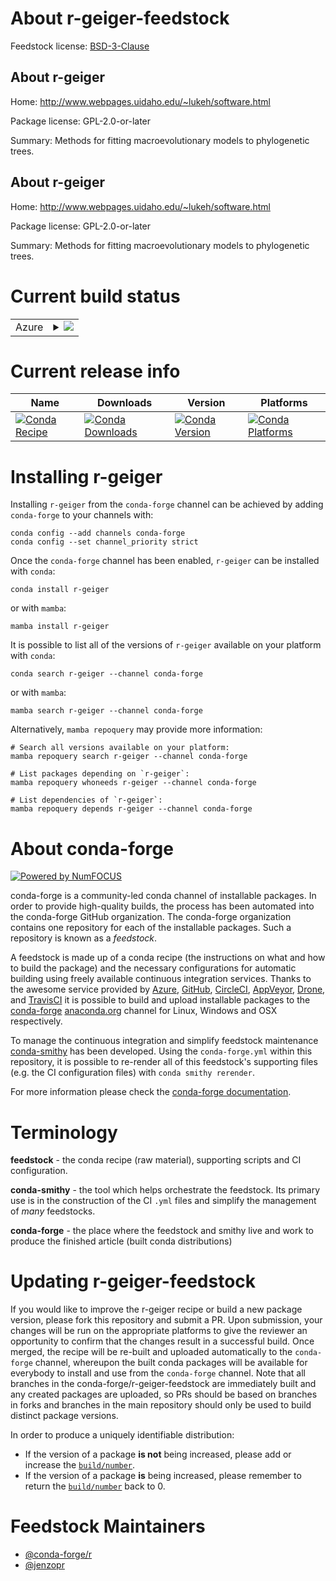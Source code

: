 About r-geiger-feedstock
========================

Feedstock license: [BSD-3-Clause](https://github.com/conda-forge/r-geiger-feedstock/blob/main/LICENSE.txt)


About r-geiger
--------------

Home: http://www.webpages.uidaho.edu/~lukeh/software.html

Package license: GPL-2.0-or-later

Summary: Methods for fitting macroevolutionary models to phylogenetic trees.

About r-geiger
--------------

Home: http://www.webpages.uidaho.edu/~lukeh/software.html

Package license: GPL-2.0-or-later

Summary: Methods for fitting macroevolutionary models to phylogenetic trees.

Current build status
====================


<table>
    
  <tr>
    <td>Azure</td>
    <td>
      <details>
        <summary>
          <a href="https://dev.azure.com/conda-forge/feedstock-builds/_build/latest?definitionId=8000&branchName=main">
            <img src="https://dev.azure.com/conda-forge/feedstock-builds/_apis/build/status/r-geiger-feedstock?branchName=main">
          </a>
        </summary>
        <table>
          <thead><tr><th>Variant</th><th>Status</th></tr></thead>
          <tbody><tr>
              <td>linux_64_r_base4.3</td>
              <td>
                <a href="https://dev.azure.com/conda-forge/feedstock-builds/_build/latest?definitionId=8000&branchName=main">
                  <img src="https://dev.azure.com/conda-forge/feedstock-builds/_apis/build/status/r-geiger-feedstock?branchName=main&jobName=linux&configuration=linux%20linux_64_r_base4.3" alt="variant">
                </a>
              </td>
            </tr><tr>
              <td>linux_64_r_base4.4</td>
              <td>
                <a href="https://dev.azure.com/conda-forge/feedstock-builds/_build/latest?definitionId=8000&branchName=main">
                  <img src="https://dev.azure.com/conda-forge/feedstock-builds/_apis/build/status/r-geiger-feedstock?branchName=main&jobName=linux&configuration=linux%20linux_64_r_base4.4" alt="variant">
                </a>
              </td>
            </tr><tr>
              <td>linux_aarch64_r_base4.3</td>
              <td>
                <a href="https://dev.azure.com/conda-forge/feedstock-builds/_build/latest?definitionId=8000&branchName=main">
                  <img src="https://dev.azure.com/conda-forge/feedstock-builds/_apis/build/status/r-geiger-feedstock?branchName=main&jobName=linux&configuration=linux%20linux_aarch64_r_base4.3" alt="variant">
                </a>
              </td>
            </tr><tr>
              <td>linux_aarch64_r_base4.4</td>
              <td>
                <a href="https://dev.azure.com/conda-forge/feedstock-builds/_build/latest?definitionId=8000&branchName=main">
                  <img src="https://dev.azure.com/conda-forge/feedstock-builds/_apis/build/status/r-geiger-feedstock?branchName=main&jobName=linux&configuration=linux%20linux_aarch64_r_base4.4" alt="variant">
                </a>
              </td>
            </tr><tr>
              <td>linux_ppc64le_r_base4.3</td>
              <td>
                <a href="https://dev.azure.com/conda-forge/feedstock-builds/_build/latest?definitionId=8000&branchName=main">
                  <img src="https://dev.azure.com/conda-forge/feedstock-builds/_apis/build/status/r-geiger-feedstock?branchName=main&jobName=linux&configuration=linux%20linux_ppc64le_r_base4.3" alt="variant">
                </a>
              </td>
            </tr><tr>
              <td>linux_ppc64le_r_base4.4</td>
              <td>
                <a href="https://dev.azure.com/conda-forge/feedstock-builds/_build/latest?definitionId=8000&branchName=main">
                  <img src="https://dev.azure.com/conda-forge/feedstock-builds/_apis/build/status/r-geiger-feedstock?branchName=main&jobName=linux&configuration=linux%20linux_ppc64le_r_base4.4" alt="variant">
                </a>
              </td>
            </tr><tr>
              <td>osx_64_r_base4.3</td>
              <td>
                <a href="https://dev.azure.com/conda-forge/feedstock-builds/_build/latest?definitionId=8000&branchName=main">
                  <img src="https://dev.azure.com/conda-forge/feedstock-builds/_apis/build/status/r-geiger-feedstock?branchName=main&jobName=osx&configuration=osx%20osx_64_r_base4.3" alt="variant">
                </a>
              </td>
            </tr><tr>
              <td>osx_64_r_base4.4</td>
              <td>
                <a href="https://dev.azure.com/conda-forge/feedstock-builds/_build/latest?definitionId=8000&branchName=main">
                  <img src="https://dev.azure.com/conda-forge/feedstock-builds/_apis/build/status/r-geiger-feedstock?branchName=main&jobName=osx&configuration=osx%20osx_64_r_base4.4" alt="variant">
                </a>
              </td>
            </tr><tr>
              <td>win_64_r_base4.3</td>
              <td>
                <a href="https://dev.azure.com/conda-forge/feedstock-builds/_build/latest?definitionId=8000&branchName=main">
                  <img src="https://dev.azure.com/conda-forge/feedstock-builds/_apis/build/status/r-geiger-feedstock?branchName=main&jobName=win&configuration=win%20win_64_r_base4.3" alt="variant">
                </a>
              </td>
            </tr><tr>
              <td>win_64_r_base4.4</td>
              <td>
                <a href="https://dev.azure.com/conda-forge/feedstock-builds/_build/latest?definitionId=8000&branchName=main">
                  <img src="https://dev.azure.com/conda-forge/feedstock-builds/_apis/build/status/r-geiger-feedstock?branchName=main&jobName=win&configuration=win%20win_64_r_base4.4" alt="variant">
                </a>
              </td>
            </tr>
          </tbody>
        </table>
      </details>
    </td>
  </tr>
</table>

Current release info
====================

| Name | Downloads | Version | Platforms |
| --- | --- | --- | --- |
| [![Conda Recipe](https://img.shields.io/badge/recipe-r--geiger-green.svg)](https://anaconda.org/conda-forge/r-geiger) | [![Conda Downloads](https://img.shields.io/conda/dn/conda-forge/r-geiger.svg)](https://anaconda.org/conda-forge/r-geiger) | [![Conda Version](https://img.shields.io/conda/vn/conda-forge/r-geiger.svg)](https://anaconda.org/conda-forge/r-geiger) | [![Conda Platforms](https://img.shields.io/conda/pn/conda-forge/r-geiger.svg)](https://anaconda.org/conda-forge/r-geiger) |

Installing r-geiger
===================

Installing `r-geiger` from the `conda-forge` channel can be achieved by adding `conda-forge` to your channels with:

```
conda config --add channels conda-forge
conda config --set channel_priority strict
```

Once the `conda-forge` channel has been enabled, `r-geiger` can be installed with `conda`:

```
conda install r-geiger
```

or with `mamba`:

```
mamba install r-geiger
```

It is possible to list all of the versions of `r-geiger` available on your platform with `conda`:

```
conda search r-geiger --channel conda-forge
```

or with `mamba`:

```
mamba search r-geiger --channel conda-forge
```

Alternatively, `mamba repoquery` may provide more information:

```
# Search all versions available on your platform:
mamba repoquery search r-geiger --channel conda-forge

# List packages depending on `r-geiger`:
mamba repoquery whoneeds r-geiger --channel conda-forge

# List dependencies of `r-geiger`:
mamba repoquery depends r-geiger --channel conda-forge
```


About conda-forge
=================

[![Powered by
NumFOCUS](https://img.shields.io/badge/powered%20by-NumFOCUS-orange.svg?style=flat&colorA=E1523D&colorB=007D8A)](https://numfocus.org)

conda-forge is a community-led conda channel of installable packages.
In order to provide high-quality builds, the process has been automated into the
conda-forge GitHub organization. The conda-forge organization contains one repository
for each of the installable packages. Such a repository is known as a *feedstock*.

A feedstock is made up of a conda recipe (the instructions on what and how to build
the package) and the necessary configurations for automatic building using freely
available continuous integration services. Thanks to the awesome service provided by
[Azure](https://azure.microsoft.com/en-us/services/devops/), [GitHub](https://github.com/),
[CircleCI](https://circleci.com/), [AppVeyor](https://www.appveyor.com/),
[Drone](https://cloud.drone.io/welcome), and [TravisCI](https://travis-ci.com/)
it is possible to build and upload installable packages to the
[conda-forge](https://anaconda.org/conda-forge) [anaconda.org](https://anaconda.org/)
channel for Linux, Windows and OSX respectively.

To manage the continuous integration and simplify feedstock maintenance
[conda-smithy](https://github.com/conda-forge/conda-smithy) has been developed.
Using the ``conda-forge.yml`` within this repository, it is possible to re-render all of
this feedstock's supporting files (e.g. the CI configuration files) with ``conda smithy rerender``.

For more information please check the [conda-forge documentation](https://conda-forge.org/docs/).

Terminology
===========

**feedstock** - the conda recipe (raw material), supporting scripts and CI configuration.

**conda-smithy** - the tool which helps orchestrate the feedstock.
                   Its primary use is in the construction of the CI ``.yml`` files
                   and simplify the management of *many* feedstocks.

**conda-forge** - the place where the feedstock and smithy live and work to
                  produce the finished article (built conda distributions)


Updating r-geiger-feedstock
===========================

If you would like to improve the r-geiger recipe or build a new
package version, please fork this repository and submit a PR. Upon submission,
your changes will be run on the appropriate platforms to give the reviewer an
opportunity to confirm that the changes result in a successful build. Once
merged, the recipe will be re-built and uploaded automatically to the
`conda-forge` channel, whereupon the built conda packages will be available for
everybody to install and use from the `conda-forge` channel.
Note that all branches in the conda-forge/r-geiger-feedstock are
immediately built and any created packages are uploaded, so PRs should be based
on branches in forks and branches in the main repository should only be used to
build distinct package versions.

In order to produce a uniquely identifiable distribution:
 * If the version of a package **is not** being increased, please add or increase
   the [``build/number``](https://docs.conda.io/projects/conda-build/en/latest/resources/define-metadata.html#build-number-and-string).
 * If the version of a package **is** being increased, please remember to return
   the [``build/number``](https://docs.conda.io/projects/conda-build/en/latest/resources/define-metadata.html#build-number-and-string)
   back to 0.

Feedstock Maintainers
=====================

* [@conda-forge/r](https://github.com/orgs/conda-forge/teams/r/)
* [@jenzopr](https://github.com/jenzopr/)

